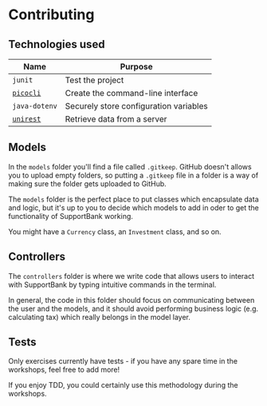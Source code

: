 # Contributing

## Technologies used

| Name                                              | Purpose                                |
| ------------------------------------------------- | -------------------------------------- |
| `junit`                                           | Test the project                       |
| [`picocli`](https://picocli.info/)                | Create the command-line interface      |
| `java-dotenv`                                     | Securely store configuration variables |
| [`unirest`](https://kong.github.io/unirest-java/) | Retrieve data from a server            |

## Models

In the `models` folder you'll find a file called `.gitkeep`. GitHub doesn't
allows you to upload empty folders, so putting a `.gitkeep` file in a folder is
a way of making sure the folder gets uploaded to GitHub.

The `models` folder is the perfect place to put classes which encapsulate data
and logic, but it's up to you to decide which models to add in oder to get the
functionality of SupportBank working.

You might have a `Currency` class, an `Investment` class, and so on.

## Controllers

The `controllers` folder is where we write code that allows users to interact
with SupportBank by typing intuitive commands in the terminal.

In general, the code in this folder should focus on communicating between the
user and the models, and it should avoid performing business logic (e.g.
calculating tax) which really belongs in the model layer.

## Tests

Only exercises currently have tests - if you have any spare time in the
workshops, feel free to add more!

If you enjoy TDD, you could certainly use this methodology during the workshops.
